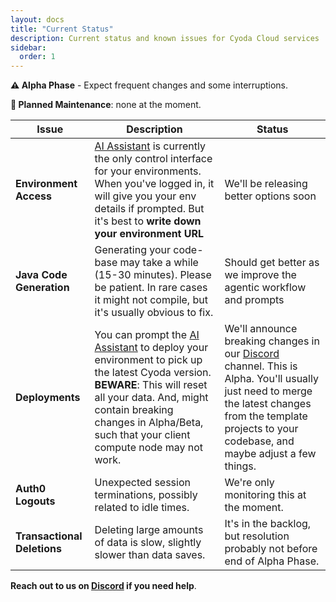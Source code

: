 ```yaml
---
layout: docs
title: "Current Status"
description: Current status and known issues for Cyoda Cloud services
sidebar:
  order: 1
---
```


<!--
ABOUTME: Quick reference guide providing a concise overview of the most critical caveats, limitations, and gotchas for Cyoda Cloud Free Tier users. For detailed information, see service-details.mdx.

THIS PAGE NEEDS TO BE AS COMPACT AND CONCISE AS POSSIBLE, BECAUSE IT IS SHOWN AS A PANEL ON VARIOUS UIs

TONE: Direct, scannable format optimized for quick reference. Focus on the most impactful limitations that users need to be aware of immediately. Use the first-person plural form in the issue descriptions and status, and keep the tone conversational and friendly.
-->

**⚠️ Alpha Phase** - Expect frequent changes and some interruptions.

**🔧 Planned Maintenance**: none at the moment.

| Issue                     | Description                                                                                                                                                                                                                                                             | Status                                                                                                                                                                                                                                   |
|---------------------------|-------------------------------------------------------------------------------------------------------------------------------------------------------------------------------------------------------------------------------------------------------------------------|------------------------------------------------------------------------------------------------------------------------------------------------------------------------------------------------------------------------------------------|
| **Environment Access**    | [AI Assistant](https://ai.cyoda.net) is currently the only control interface for your environments. When you've logged in, it will give you your env details if prompted. But it's best to **write down your environment URL**                                          | We'll be releasing better options soon                                                                                                                                                                                                   |
| **Java Code Generation**  | Generating your code-base may take a while (15-30 minutes). Please be patient. In rare cases it might not compile, but it's usually obvious to fix.                                                                                                                     | Should get better as we improve the agentic workflow and prompts                                                                                                                                                                         |
| **Deployments**                 | You can prompt the  [AI Assistant](https://ai.cyoda.net) to deploy your environment to pick up the latest Cyoda version. **BEWARE**: This will reset all your data. And, might contain breaking changes in Alpha/Beta, such that your client compute node may not work. | We'll announce breaking changes in our [Discord](https://discord.gg/95rdAyBZr2) channel. This is Alpha. You'll usually just need to merge the latest changes from the template projects to your codebase, and maybe adjust a few things. |
| **Auth0 Logouts**         | Unexpected session terminations, possibly related to idle times.                                                                                                                                                                                                        | We're only monitoring this at the moment.                                                                                                                                                                                                |
| **Transactional Deletions** | Deleting large amounts of data is slow, slightly slower than data saves.                                                                                                                                                                                                | It's in the backlog, but resolution probably not before end of Alpha Phase.                                                                                                                                                              |

**Reach out to us on [Discord](https://discord.com/invite/95rdAyBZr2) if you need help**.
